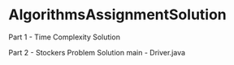 # AlgorithmsAssignmentSolution

Part 1 - Time Complexity Solution

Part 2 - Stockers Problem Solution
          main - Driver.java
          
